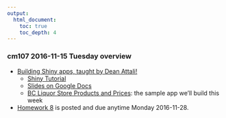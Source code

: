 ```yaml
---
output:
  html_document:
    toc: true
    toc_depth: 4
---
```


### cm107 2016-11-15 Tuesday overview

+ [Building Shiny apps, taught by Dean Attali!](shiny00_index.html)
    + [Shiny Tutorial](shiny01_activity.html)
    + [Slides on Google Docs](https://docs.google.com/presentation/d/1dXhqqsD7dPOOdcC5Y7RW--dEU7UfU52qlb0YD3kKeLw/edit?usp=sharing)
    + [BC Liquor Store Products and Prices](http://daattali.com/shiny/bcl/): the sample app we’ll build this week
+ [Homework 8](hw08_shiny.html) is posted and due anytime Monday 2016-11-28.


